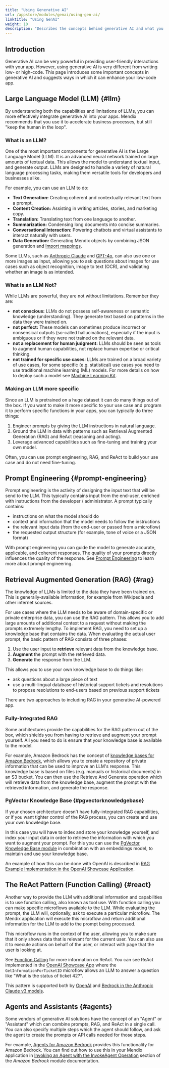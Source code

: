 ```yaml
---
title: "Using Generative AI"
url: /appstore/modules/genai/using-gen-ai/
linktitle: "Using GenAI"
weight: 10
description: "Describes the concepts behind generative AI and what you might implement with it."
---
```


## Introduction

Generative AI can be very powerful in providing user-friendly interactions with your app. However, using generative AI is very different from writing low- or high-code. This page introduces some important concepts in generative AI and suggests ways in which it can enhance your low-code app.

## Large Language Model (LLM) {#llm}

By understanding both the capabilities and limitations of LLMs, you can more effectively integrate generative AI into your apps. Mendix recommends that you use it to accelerate business processes, but still "keep the human in the loop".

### What is an LLM?

One of the most important components for generative AI is the Large Language Model (LLM). It is an advanced neural network trained on large amounts of textual data. This allows the model to understand textual input, and generate output. LLMs are designed to handle a variety of natural language processing tasks, making them versatile tools for developers and businesses alike.

For example, you can use an LLM to do:

* **Text Generation:** Creating coherent and contextually relevant text from a prompt.
* **Content Creation:** Assisting in writing articles, stories, and marketing copy.
* **Translation:** Translating text from one language to another.
* **Summarization:** Condensing long documents into concise summaries.
* **Conversational Interaction:** Powering chatbots and virtual assistants to interact naturally with users.
* **Data Generation:** Generating Mendix objects by combining JSON generation and [Import mappings](/refguide/import-mapping-action/).

Some LLMs, such as [Anthropic Claude](/appstore/modules/aws/amazon-bedrock/) and [GPT-4o](/appstore/modules/genai/openai/), can also use one or more images as input, allowing you to ask questions about images for use cases such as object recognition, image to text (OCR), and validating whether an image is as intended.

### What is an LLM Not?

While LLMs are powerful, they are not without limitations. Remember they are:

* **not conscious:** LLMs do not possess self-awareness or semantic knowledge (understanding). They generate text based on patterns in the data they were trained on.
* **not perfect:** These models can sometimes produce incorrect or nonsensical outputs (so-called hallucinations), especially if the input is ambiguous or if they were not trained on the relevant data.
* **not a replacement for human judgment:** LLMs should be seen as tools to augment human capabilities, not replace human expertise or critical thinking.
* **not trained for specific use cases**: LLMs are trained on a broad variety of use cases, for some specific (e.g. statistical) use cases you need to use traditional machine learning (ML) models. For more details on how to deploy such a model see [Machine Learning Kit](/refguide/machine-learning-kit/).

### Making an LLM more specific

Since an LLM is pretrained on a huge dataset it can do many things out of the box. If you want to make it more specific to your use case and program it to perform specific functions in your apps, you can typically do three things:

1. Engineer prompts by giving the LLM instructions in natural language.
2. Ground the LLM in data with patterns such as Retrieval Augmented Generation (RAG) and ReAct (reasoning and acting).
3. Leverage advanced capabilities such as fine-tuning and training your own model.

Often, you can use prompt engineering, RAG, and ReAct to build your use case and do not need fine-tuning.

## Prompt Engineering {#prompt-engineering}

Prompt engineering is the activity of designing the input text that will be send to the LLM. This typically contains input from the end-user, enriched with instructions from the developer / administrator. A prompt typically contains:

* instructions on what the model should do
* context and information that the model needs to follow the instructions
* the relevant input data (from the end-user or passed from a microflow)
* the requested output structure (for example, tone of voice or a JSON format)

With prompt engineering you can guide the model to generate accurate, applicable, and coherent responses. The quality of your prompts directly influences the quality of the response. See [Prompt Engineering](/appstore/modules/genai/prompt-engineering/) to learn more about prompt engineering.

## Retrieval Augmented Generation (RAG) {#rag}

The knowledge of LLMs is limited to the data they have been trained on. This is generally-available information, for example from Wikipedia and other internet sources.

For use cases where the LLM needs to be aware of domain-specific or private enterprise data, you can use the RAG pattern. This allows you to add large amounts of additional context to a request without making the prompts extremely lengthy. To implement RAG, you need to set up a knowledge base that contains the data. When evaluating the actual user prompt, the basic pattern of RAG consists of three phases:

1. Use the user input to **retrieve** relevant data from the knowledge base.
2. **Augment** the prompt with the retrieved data.
3. **Generate** the response from the LLM.

This allows you to use your own knowledge base to do things like:

* ask questions about a large piece of text
* use a multi-lingual database of historical support tickets and resolutions to propose resolutions to end-users based on previous support tickets

There are two approaches to including RAG in your generative AI-powered app.

### Fully-Integrated RAG

Some architectures provide the capabilities for the RAG pattern out of the box, which shields you from having to retrieve and augment your prompt yourself. All you need to do is ensure that your knowledge base is available to the model.

For example, Amazon Bedrock has the concept of [knowledge bases for Amazon Bedrock](https://docs.aws.amazon.com/bedrock/latest/userguide/knowledge-base.html), which allows you to create a repository of private information that can be used to improve an LLM's response. This knowledge base is based on files (e.g. manuals or historical documents) in an S3 bucket. You can then use the Retrieve And Generate operation which will retrieve data from the knowledge base, augment the prompt with the retrieved information, and generate the response.

### PgVector Knowledge Base {#pgvectorknowledgebase}

If your chosen architecture doesn't have fully-integrated RAG capabilities, or if you want tighter control of the RAG process, you can create and use your own knowledge base.

In this case you will have to index and store your knowledge yourself, and index your input data in order to retrieve the information with which you want to augment your prompt. For this you can use the [PgVector Knowledge Base module](/appstore/modules/genai/pgvector/) in combination with an embeddings model, to maintain and use your knowledge base. 

An example of how this can be done with OpenAI is described in [RAG Example Implementation in the OpenAI Showcase Application](/appstore/modules/genai/rag/).

## The ReAct Pattern (Function Calling) {#react}

Another way to provide the LLM with additional information and capabilities is to use function calling, also known as tool use. With function calling you can make specific microflows available to the LLM. While evaluating the prompt, the LLM will, optionally, ask to execute a particular microflow. The Mendix application will execute this microflow and return additional information for the LLM to add to the prompt being processed.

This microflow runs in the context of the user, allowing you to make sure that it only shows data that is relevant for the current user. You can also use it to execute actions on behalf of the user, or interact with page that the user is looking at.

See [Function Calling](/appstore/modules/genai/function-calling/) for more information on ReAct. You can see ReAct implemented in the [OpenAI Showcase App](https://marketplace.mendix.com/link/component/220475) where the `GetInformationForTicketID` microflow allows an LLM to answer a question like "What is the status of ticket 42?".

This pattern is supported both by [OpenAI](https://platform.openai.com/docs/guides/function-calling) and [Bedrock in the Anthropic Claude v3 models](https://docs.anthropic.com/en/docs/tool-use).

## Agents and Assistants {#agents}

Some vendors of generative AI solutions have the concept of an "Agent" or "Assistant" which can combine prompts, RAG, and ReAct in a single call. You can also specify multiple steps which the agent should follow, and ask the agent to create the prompts or API calls needed for those steps.

For example, [Agents for Amazon Bedrock](https://aws.amazon.com/bedrock/agents/) provides this functionality for Amazon Bedrock. You can find out how to use this in your Mendix application in [Invoking an Agent with the InvokeAgent Operation](/appstore/modules/aws/amazon-bedrock/#invokeagent) section of the *Amazon Bedrock* module documentation.
